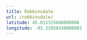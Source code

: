 ```yaml
---
title: Robbinsdale
url: /robbinsdale/
latitude: 45.031315600000006
longitude: -93.33958430000001
---
```


